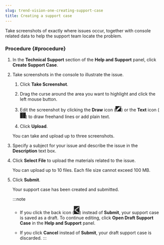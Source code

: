 ```yaml
---
slug: trend-vision-one-creating-support-case
title: Creating a support case
---
```


Take screenshots of exactly where issues occur, together with console related data to help the support team locate the problem.

### Procedure {#procedure}

1.  In the **Technical Support** section of the **Help and Support** panel, click **Create Support Case**.

2.  Take screenshots in the console to illustrate the issue.

    1.  Click **Take Screenshot**.

    2.  Drag the curse around the area you want to highlight and click the left mouse button.

    3.  Edit the screenshot by clicking the **Draw** icon (![](/images/draw=82926406-84db-4327-9069-e739377b0868.webp)) or the **Text** icon (![](/images/text=e744b970-cdb9-414d-a844-205fbf2dec13.webp)) to draw freehand lines or add plain text.

    4.  Click **Upload**.

    You can take and upload up to three screenshots.

3.  Specify a subject for your issue and describe the issue in the **Description** text box.

4.  Click **Select File** to upload the materials related to the issue.

    You can upload up to 10 files. Each file size cannot exceed 100 MB.

5.  Click **Submit**.

    Your support case has been created and submitted.

    :::note
    - If you click the back icon (![](/images/simulationsLeftArrow=20220525102211.webp)) instead of **Submit**, your support case is saved as a draft. To continue editing, click **Open Draft Support Case** in the **Help and Support** panel.

    - If you click **Cancel** instead of **Submit**, your draft support case is discarded.
    :::
